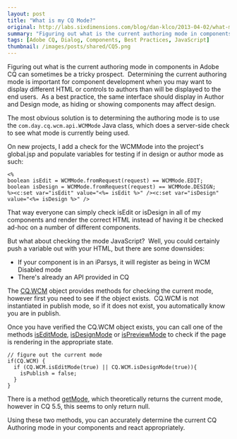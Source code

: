 ```yaml
---
layout: post
title: "What is my CQ Mode?"
original: http://labs.sixdimensions.com/blog/dan-klco/2013-04-02/what-my-cq-mode
summary: "Figuring out what is the current authoring mode in components in Adobe CQ can sometimes be a tricky prospect.  Determining the current authoring mode is important for component development when you may want to display different HTML or controls to authors than will be displayed to the end users.  As a best practice, the same interface should display in Author and Design mode, as hiding or showing components may affect design."
tags: [Adobe CQ, Dialog, Components, Best Practices, JavaScript]
thumbnail: /images/posts/shared/CQ5.png
---
```


Figuring out what is the current authoring mode in components in Adobe CQ can sometimes be a tricky prospect. &nbsp;Determining the current authoring mode is important for component development when you may want to display different HTML or controls to authors than will be displayed to the end users. &nbsp;As a best practice, the same interface should display in Author and Design mode, as hiding or showing components may affect design.

The most obvious solution is to determining the authoring mode is to use the `com.day.cq.wcm.api.WCMMode`&nbsp;Java class, which does a server-side check to see what mode is currently being used. &nbsp;

On new projects, I add a check for the WCMMode into the project's global.jsp and populate variables for testing if in design or author mode as such:

	<%
	boolean isEdit = WCMMode.fromRequest(request) == WCMMode.EDIT;
	boolean isDesign = WCMMode.fromRequest(request) == WCMMode.DESIGN;
	%><c:set var="isEdit" value="<%= isEdit %>" /><c:set var="isDesign" value="<%= isDesign %>" />

That way everyone can simply check isEdit or isDesign in all of my components and render the correct HTML instead of having it be checked ad-hoc on a number of different components.

But what about checking the mode JavaScript? &nbsp;Well, you could certainly push a variable out with your HTML, but there are some downsides:

*   If your component is in an iParsys, it will register as being in WCM Disabled mode
*   There's already an API provided in CQ

The [CQ.WCM][1] object provides methods for checking the current mode, however first you need to see if the object exists. &nbsp;CQ.WCM is not instantiated in publish mode, so if it does not exist, you automatically know you are in publish.

Once you have verified the CQ.WCM object exists, you can call one of the methods [isEditMode][2], [isDesignMode][3]&nbsp;or [isPreviewMode][4]&nbsp;to check if the page is rendering in the appropriate state.&nbsp;

	// figure out the current mode
	if(CQ.WCM) {
	  if (CQ.WCM.isEditMode(true) || CQ.WCM.isDesignMode(true)){
		isPublish = false;
	  }
	}

There is a method&nbsp;[getMode][5], which theoretically returns the current mode, however in CQ 5.5, this seems to only return null.

Using these two methods, you can accurately determine the current CQ Authoring mode in your components and react appropriately.

 [1]: http://dev.day.com/docs/en/cq/current/widgets-api/index.html?class=CQ.WCM "Adobe CQ CQ.WCM JavaScript API"
 [2]: http://dev.day.com/docs/en/cq/current/widgets-api/index.html?class=CQ.WCM#CQ.WCM-isEditMode "Is Edit Mode - Adobe CQ JavaScript API"
 [3]: http://dev.day.com/docs/en/cq/current/widgets-api/index.html?class=CQ.WCM#CQ.WCM-isDesignMode "isDesignMode - Adobe CQ JavaScript API"
 [4]: http://dev.day.com/docs/en/cq/current/widgets-api/index.html?class=CQ.WCM#CQ.WCM-isPreviewMode "isPreviewMode - Adobe CQ JavaScript API"
 [5]: http://dev.day.com/docs/en/cq/current/widgets-api/index.html?class=CQ.WCM#CQ.WCM-getMode "getMode Adobe CQ JavaScript API"  